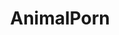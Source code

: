 ---
title: AnimalPorn
crosslinks:
- PornOverlords
- pics
- ThePicturesofTacHam
- livven
- BrasilOnReddit
- AnimalFans
- reptiles
- NoSillySuffix
- telephotolandscapes
- vexillology
- india
- foxes
- HumanPorn
- ExplorePakistan
- sfwpornnetwork
- NZPhotos
- natureismetal
- askscience
- ConfusingGravity
- Serendipity
---